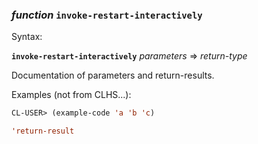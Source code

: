 ### <em>function</em> <strong>`invoke-restart-interactively`</strong>

Syntax:

<strong>`invoke-restart-interactively`</strong> <em>parameters</em> => <em>return-type</em>

Documentation of parameters and return-results.

Examples (not from CLHS...):

```lisp
CL-USER> (example-code 'a 'b 'c)

'return-result
```
